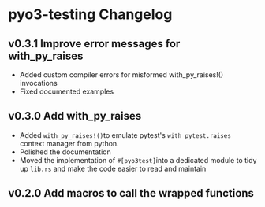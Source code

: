 # pyo3-testing Changelog

## v0.3.1 Improve error messages for with_py_raises

- Added custom compiler errors for misformed with_py_raises!() invocations
- Fixed documented examples

## v0.3.0 Add with_py_raises

- Added `with_py_raises!()`to emulate pytest's `with pytest.raises` context manager from python.
- Polished the documentation
- Moved the implementation of `#[pyo3test]`into a dedicated module to tidy up `lib.rs` and make the code easier to read and maintain

## v0.2.0 Add macros to call the wrapped functions

